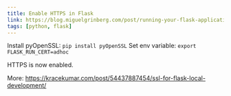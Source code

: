 ```yaml
---
title: Enable HTTPS in Flask
link: https://blog.miguelgrinberg.com/post/running-your-flask-application-over-https
tags: [python, flask]
---
```

Install pyOpenSSL: `pip install pyOpenSSL`
Set env variable: `export FLASK_RUN_CERT=adhoc`

HTTPS is now enabled.

More: https://kracekumar.com/post/54437887454/ssl-for-flask-local-development/